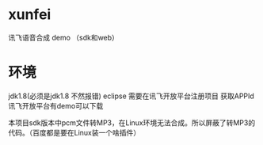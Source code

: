 # xunfei
讯飞语音合成 demo （sdk和web）
# 环境
jdk1.8(必须是jdk1.8 不然报错) eclipse 
需要在讯飞开放平台注册项目 获取APPId 
讯飞开放平台有demo可以下载

本项目sdk版本中pcm文件转MP3，在Linux环境无法合成。所以屏蔽了转MP3的代码。（百度都是要在Linux装一个啥插件）

